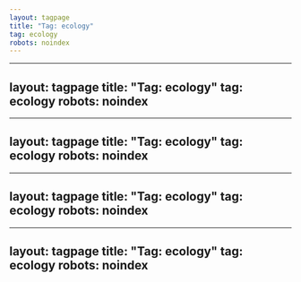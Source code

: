 ```yaml
---
layout: tagpage
title: "Tag: ecology"
tag: ecology
robots: noindex
---
```

---
layout: tagpage
title: "Tag: ecology"
tag: ecology
robots: noindex
---
---
layout: tagpage
title: "Tag: ecology"
tag: ecology
robots: noindex
---
---
layout: tagpage
title: "Tag: ecology"
tag: ecology
robots: noindex
---
---
layout: tagpage
title: "Tag: ecology"
tag: ecology
robots: noindex
---
